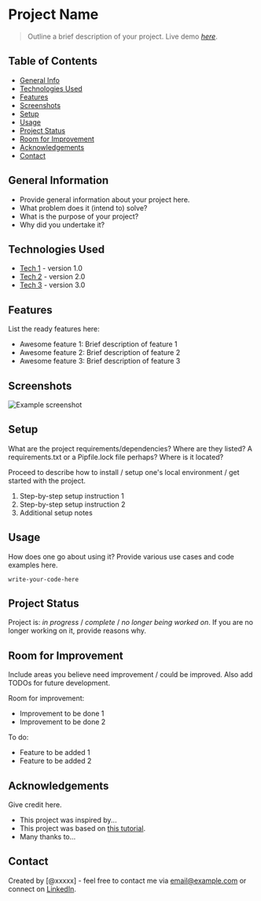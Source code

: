 # Project Name
> Outline a brief description of your project.
> Live demo [_here_](https://www.example.com). <!-- If you have the project hosted somewhere, include the link here. -->

## Table of Contents
* [General Info](#general-information)
* [Technologies Used](#technologies-used)
* [Features](#features)
* [Screenshots](#screenshots)
* [Setup](#setup)
* [Usage](#usage)
* [Project Status](#project-status)
* [Room for Improvement](#room-for-improvement)
* [Acknowledgements](#acknowledgements)
* [Contact](#contact)
<!-- * [License](#license) -->

## General Information
- Provide general information about your project here.
- What problem does it (intend to) solve?
- What is the purpose of your project?
- Why did you undertake it?
<!-- Ensure to replace the placeholder text with relevant project details. -->

## Technologies Used
- [Tech 1](https://link-to-tech1.com) - version 1.0
- [Tech 2](https://link-to-tech2.com) - version 2.0
- [Tech 3](https://link-to-tech3.com) - version 3.0
<!-- Provide links to the official documentation or websites of the listed technologies. -->

## Features
List the ready features here:
- Awesome feature 1: Brief description of feature 1
- Awesome feature 2: Brief description of feature 2
- Awesome feature 3: Brief description of feature 3
<!-- Encourage detailing each feature briefly to provide more insight. -->

## Screenshots
![Example screenshot](./img/screenshot.png)
<!-- Provide instructions on where to place the screenshot images in the project directory. -->

## Setup
What are the project requirements/dependencies? Where are they listed? A requirements.txt or a Pipfile.lock file perhaps? Where is it located?

Proceed to describe how to install / setup one's local environment / get started with the project.
1. Step-by-step setup instruction 1
2. Step-by-step setup instruction 2
3. Additional setup notes

## Usage
How does one go about using it?
Provide various use cases and code examples here.

`write-your-code-here`
<!-- Suggest adding meaningful code examples and usage instructions. -->

## Project Status
Project is: _in progress_ / _complete_ / _no longer being worked on_. If you are no longer working on it, provide reasons why.
<!-- Highlight the importance of updating this section regularly to reflect the current state of the project. -->

## Room for Improvement
Include areas you believe need improvement / could be improved. Also add TODOs for future development.

Room for improvement:
- Improvement to be done 1
- Improvement to be done 2

To do:
- Feature to be added 1
- Feature to be added 2
<!-- Encourage maintaining a clear distinction between "Room for Improvement" and "To Do" lists. -->

## Acknowledgements
Give credit here.
- This project was inspired by...
- This project was based on [this tutorial](https://www.example.com).
- Many thanks to...
<!-- Highlight the importance of giving proper credit and mentioning sources of inspiration. -->

## Contact
Created by [@xxxxx] - feel free to contact me via email@example.com or connect on [LinkedIn](https://www.linkedin.com/in/example).
<!-- Suggest providing multiple ways to contact, such as email, LinkedIn, etc. -->

<!-- Optional -->
<!-- ## License -->
<!-- This project is open source and available under the [... License](). -->
<!-- Encourage usage of the License section if applicable, and provide a brief on choosing the right license. -->

<!-- You don't have to include all sections - just the ones relevant to your project -->
